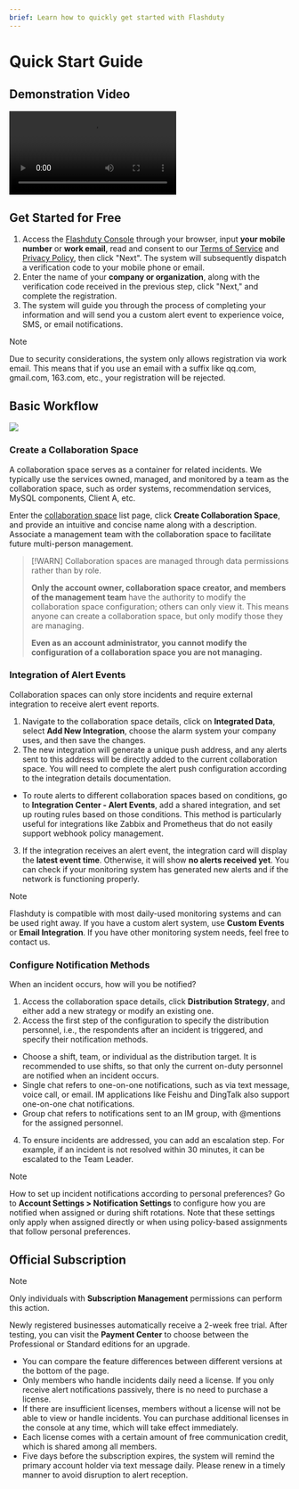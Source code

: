```yaml
---
brief: Learn how to quickly get started with Flashduty
---
```


# Quick Start Guide

## Demonstration Video

<video controls src="https://fcdoc.github.io/img/zh/demo.mp4"></video>

## Get Started for Free

1. Access the [Flashduty Console](https://console.flashcat.cloud/) through your browser, input **your mobile number** or **work email**, read and consent to our [Terms of Service](/security_terms/user_aggrement) and [Privacy Policy](/security_terms/privacy_policy), then click "Next". The system will subsequently dispatch a verification code to your mobile phone or email.
2. Enter the name of your **company or organization**, along with the verification code received in the previous step, click "Next," and complete the registration.
3. The system will guide you through the process of completing your information and will send you a custom alert event to experience voice, SMS, or email notifications.

> [!NOTE]
> Due to security considerations, the system only allows registration via work email. This means that if you use an email with a suffix like qq.com, gmail.com, 163.com, etc., your registration will be rejected.

## Basic Workflow

![](https://fcdoc.github.io/img/zh/ou5ipHtxUCsHg62yRMA8mRHHPtwemssZ5PAlcsAG2MY.avif)

### Create a Collaboration Space

A collaboration space serves as a container for related incidents. We typically use the services owned, managed, and monitored by a team as the collaboration space, such as order systems, recommendation services, MySQL components, Client A, etc.

Enter the [collaboration space](https://console.flashcat.cloud/channel) list page, click **Create Collaboration Space**, and provide an intuitive and concise name along with a description. Associate a management team with the collaboration space to facilitate future multi-person management.

> [!WARN]
> Collaboration spaces are managed through data permissions rather than by role.
>
> **Only the account owner, collaboration space creator, and members of the management team** have the authority to modify the collaboration space configuration; others can only view it. This means anyone can create a collaboration space, but only modify those they are managing.
>
> **Even as an account administrator, you cannot modify the configuration of a collaboration space you are not managing.**

### Integration of Alert Events

Collaboration spaces can only store incidents and require external integration to receive alert event reports.

1. Navigate to the collaboration space details, click on **Integrated Data**, select **Add New Integration**, choose the alarm system your company uses, and then save the changes.
2. The new integration will generate a unique push address, and any alerts sent to this address will be directly added to the current collaboration space. You will need to complete the alert push configuration according to the integration details documentation.

- To route alerts to different collaboration spaces based on conditions, go to **Integration Center - Alert Events**, add a shared integration, and set up routing rules based on those conditions. This method is particularly useful for integrations like Zabbix and Prometheus that do not easily support webhook policy management.

3. If the integration receives an alert event, the integration card will display the **latest event time**. Otherwise, it will show **no alerts received yet**. You can check if your monitoring system has generated new alerts and if the network is functioning properly.

> [!NOTE]
> Flashduty is compatible with most daily-used monitoring systems and can be used right away. If you have a custom alert system, use **Custom Events** or **Email Integration**. If you have other monitoring system needs, feel free to contact us.

### Configure Notification Methods

When an incident occurs, how will you be notified?

1. Access the collaboration space details, click **Distribution Strategy**, and either add a new strategy or modify an existing one.
2. Access the first step of the configuration to specify the distribution personnel, i.e., the respondents after an incident is triggered, and specify their notification methods.
- Choose a shift, team, or individual as the distribution target. It is recommended to use shifts, so that only the current on-duty personnel are notified when an incident occurs.
- Single chat refers to one-on-one notifications, such as via text message, voice call, or email. IM applications like Feishu and DingTalk also support one-on-one chat notifications.
- Group chat refers to notifications sent to an IM group, with @mentions for the assigned personnel.
4. To ensure incidents are addressed, you can add an escalation step. For example, if an incident is not resolved within 30 minutes, it can be escalated to the Team Leader.

> [!NOTE]
> How to set up incident notifications according to personal preferences?
> Go to **Account Settings > Notification Settings** to configure how you are notified when assigned or during shift rotations. Note that these settings only apply when assigned directly or when using policy-based assignments that follow personal preferences.

## Official Subscription

> [!NOTE]
> Only individuals with **Subscription Management** permissions can perform this action.

Newly registered businesses automatically receive a 2-week free trial. After testing, you can visit the **Payment Center** to choose between the Professional or Standard editions for an upgrade.

- You can compare the feature differences between different versions at the bottom of the page.
- Only members who handle incidents daily need a license. If you only receive alert notifications passively, there is no need to purchase a license.
- If there are insufficient licenses, members without a license will not be able to view or handle incidents. You can purchase additional licenses in the console at any time, which will take effect immediately.
- Each license comes with a certain amount of free communication credit, which is shared among all members.
- Five days before the subscription expires, the system will remind the primary account holder via text message daily. Please renew in a timely manner to avoid disruption to alert reception.